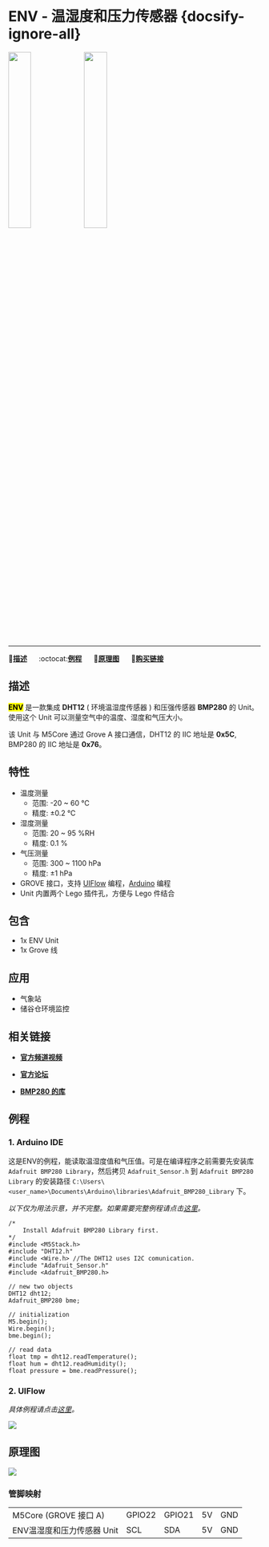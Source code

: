 # ENV - 温湿度和压力传感器 {docsify-ignore-all}

<img src="assets/img/product_pics/unit/M5GO_Unit_env.png" width="30%" height="30%"><img src="assets/img/product_pics/unit/unit_env_grove_a.png" width="30%" height="30%">

***

:memo:**[描述](#描述)**&nbsp;&nbsp;&nbsp;&nbsp;&nbsp;&nbsp;:octocat:**[例程](#例程)**&nbsp;&nbsp;&nbsp;&nbsp;&nbsp;&nbsp;:electric_plug:**[原理图](#原理图)**&nbsp;&nbsp;&nbsp;&nbsp;&nbsp;&nbsp;🛒**[购买链接](https://item.taobao.com/item.htm?spm=a1z10.1-c.w4004-1172588101.29.f64c4476tugBw5&id=578200145474)**

## 描述

**<mark>ENV</mark>** 是一款集成 **DHT12** ( 环境温湿度传感器 ) 和压强传感器 **BMP280** 的 Unit。使用这个 Unit 可以测量空气中的温度、湿度和气压大小。

该 Unit 与 M5Core 通过 Grove A 接口通信，DHT12 的 IIC 地址是 **0x5C**, BMP280 的 IIC 地址是 **0x76**。

## 特性

-  温度测量
    - 范围: -20 ~ 60 ℃
    - 精度: ±0.2 ℃
-  湿度测量
    - 范围: 20 ~ 95 %RH
    - 精度: 0.1 %
-  气压测量
    - 范围: 300 ~ 1100 hPa
    - 精度: ±1 hPa
-  GROVE 接口，支持 [UIFlow](http://flow.m5stack.com) 编程，[Arduino](http://www.arduino.cc) 编程
-  Unit 内置两个 Lego 插件孔，方便与 Lego 件结合

## 包含

- 1x ENV Unit
- 1x Grove 线

## 应用

- 气象站
- 储谷仓环境监控

## 相关链接

- **[官方频道视频](https://i.youku.com/i/UNjE1ODA2MzE0OA==?spm=a2hzp.8253869.0.0)**

- **[官方论坛](http://forum.m5stack.com/)**

- **[BMP280 的库](https://github.com/adafruit/Adafruit_BMP280_Library)**

## 例程

### 1. Arduino IDE

这是ENV的例程，能读取温湿度值和气压值。可是在编译程序之前需要先安装库 `Adafruit BMP280 Library`，然后拷贝 `Adafruit_Sensor.h` 到 `Adafruit BMP280 Library` 的安装路径 `C:\Users\<user_name>\Documents\Arduino\libraries\Adafruit_BMP280_Library` 下。

*以下仅为用法示意，并不完整。如果需要完整例程请点击[这里](https://github.com/m5stack/M5Stack/tree/master/examples/Unit/ENV)。*

```arduino
/*
    Install Adafruit BMP280 Library first.
*/
#include <M5Stack.h>
#include "DHT12.h"
#include <Wire.h> //The DHT12 uses I2C comunication.
#include "Adafruit_Sensor.h"
#include <Adafruit_BMP280.h>

// new two objects
DHT12 dht12;
Adafruit_BMP280 bme;

// initialization
M5.begin();
Wire.begin();
bme.begin();

// read data
float tmp = dht12.readTemperature();
float hum = dht12.readHumidity();
float pressure = bme.readPressure();
```

### 2. UIFlow

*具体例程请点击[这里](https://github.com/m5stack/M5-ProductExampleCodes/tree/master/Unit/ENV/UIFlow)。*

<img src="assets/img/product_pics/unit/unit_example/ENV/example_unit_env_05.png">

## 原理图

<img src="assets/img/product_pics/unit/env_sch.JPG">

### 管脚映射

<table>
<tr><td>M5Core (GROVE 接口 A)</td><td>GPIO22</td><td>GPIO21</td><td>5V</td><td>GND</td></tr>
 <tr><td>ENV温湿度和压力传感器 Unit</td><td>SCL</td><td>SDA</td><td>5V</td><td>GND</td></tr>
</table>
